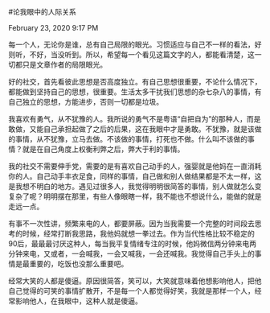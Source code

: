 #论我眼中的人际关系

February 23, 2020 9:17 PM

每一个人，无论你是谁，总有自己局限的眼光。习惯适应与自己不一样的看法，好则听，不好，当没听到。所以，希望每一个看见这篇文字的人，都能看清楚，这一切都只是文章作者的局限眼光。

好的社交，首先看彼此思想是否高度独立。有自己思想很重要，不论什么情况下，都能做到坚持自己的思想，很重要。生活太多干扰我们思想的杂七杂八的事情，有自己独立的思想，方能进步，否则一切都是垃圾。

我喜欢有勇气，从不犹豫的人。我所说的勇气不是粤语“自把自为”的那种人，而是敢做，又能自己承担起做了之后的后果，这在我眼中才是勇敢。不犹豫，就是该做的事情，从不犹豫，立马去做。不该做的事情，打死也不做。什么叫不该做的事情？就是在自己角度上权衡利弊之后，弊大于利的事情。

我的社交不需要伸手党，需要的是有喜欢自己动手的人，强婴就是他妈在一直消耗你的人。自己动手丰衣足食，同样的事情，自己做和别人做结果都是不太一样，这是我想不明白的地方。遇见过很多人，我觉得明明很简答的事情，别人做就怎么变复杂了呢？明明摆在那里，有些人像眼瞎一样，我不能也不想说什么，能做的就是走远一点。

有事不一次性讲，频繁来电的人，都要屏蔽。因为当我需要一个完整的时间段去思考的时候，经常打断我思路，我他妈就想一拳过去。作为当代性格比较不稳定的90后，最最最讨厌这种人，每当我平复情绪专注的时候，他妈微信两分钟来电两分钟来电，又或者，一会喊我，一会又喊我，一会还喊我。我觉得自己手头上的事情是最重要的，吃饭也没那么重要吧。

经常大笑的人都是傻逼。原因很简答，笑可以，大笑就意味着他想影响他人，把他自己觉得的可笑的事情扩散开，不是每一个人都觉得好笑，我就是那样一个人，经常影响他人，在我眼中，这种人就是傻逼。



